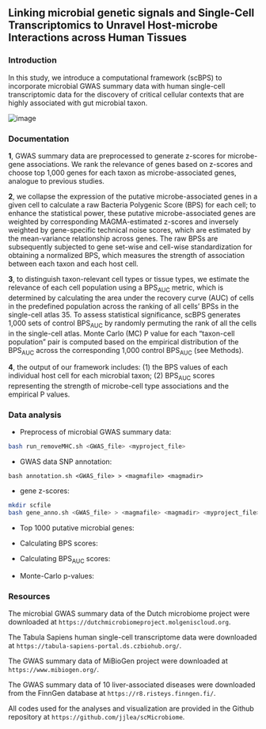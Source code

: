 ## Linking microbial genetic signals and Single-Cell Transcriptomics to Unravel Host-microbe Interactions across Human Tissues



### Introduction

In this study, we introduce a computational framework (scBPS) to incorporate microbial GWAS summary data with human single-cell transcriptomic data for the discovery of critical cellular contexts that are highly associated with gut microbial taxon. 

![image](https://github.com/jjlea/scMicrobiome/assets/73264824/77cbab3f-4ca5-445f-87c8-0d3bbedf4d9d)


### Documentation

**1**, GWAS summary data are preprocessed to generate z-scores for microbe-gene associations. We rank the relevance of genes based on z-scores and choose top 1,000 genes for each taxon as microbe-associated genes, analogue to previous studies. 

**2**, we collapse the expression of the putative microbe-associated genes in a given cell to calculate a raw Bacteria Polygenic Score (BPS) for each cell; to enhance the statistical power, these putative microbe-associated genes are weighted by corresponding MAGMA-estimated z-scores and inversely weighted by gene-specific technical noise scores, which are estimated by the mean-variance relationship across genes. The raw BPSs are subsequently subjected to gene set-wise and cell-wise standardization for obtaining a normalized BPS, which measures the strength of association between each taxon and each host cell. 

**3**, to distinguish taxon-relevant cell types or tissue types, we estimate the relevance of each cell population using a BPS<sub>AUC</sub> metric, which is determined by calculating the area under the recovery curve (AUC) of cells in the predefined population across the ranking of all cells’ BPSs in the single-cell atlas 35. To assess statistical significance, scBPS generates 1,000 sets of control BPS<sub>AUC</sub> by randomly permuting the rank of all the cells in the single-cell atlas. Monte Carlo (MC) P value for each “taxon-cell population” pair is computed based on the empirical distribution of the BPS<sub>AUC</sub> across the corresponding 1,000 control BPS<sub>AUC</sub> (see Methods). 

**4**, the output of our framework includes: (1) the BPS values of each individual host cell for each microbial taxon; (2) BPS<sub>AUC</sub> scores representing the strength of microbe-cell type associations and the empirical P values. 


### Data analysis

- Preprocess of microbial GWAS summary data:
  
``` bash
bash run_removeMHC.sh <GWAS_file> <myproject_file>
```

- GWAS data SNP annotation:

`bash annotation.sh <GWAS_file> > <magmafile> <magmadir>`

- gene z-scores:

```bash
mkdir scfile
bash gene_anno.sh <GWAS_file> > <magmafile> <magmadir> <myproject_file> <scfile>
```


- Top 1000 putative microbial genes:



- Calculating BPS scores:



- Calculating BPS<sub>AUC</sub> scores:



- Monte-Carlo p-values:






### Resources

The microbial GWAS summary data of the Dutch microbiome project were downloaded at `https://dutchmicrobiomeproject.molgeniscloud.org`. 

The Tabula Sapiens human single-cell transcriptome data were downloaded at `https://tabula-sapiens-portal.ds.czbiohub.org/`. 

The GWAS summary data of MiBioGen project were downloaded at `https://www.mibiogen.org/`. 

The GWAS summary data of 10 liver-associated diseases were downloaded from the FinnGen database at `https://r8.risteys.finngen.fi/`. 

All codes used for the analyses and visualization are provided in the Github repository at `https://github.com/jjlea/scMicrobiome`. 




